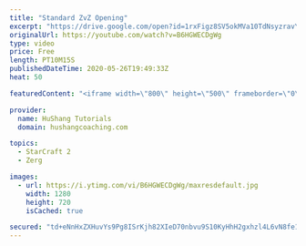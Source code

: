 ```yaml
---
title: "Standard ZvZ Opening"
excerpt: "https://drive.google.com/open?id=1rxFigz8SV5okMVa10TdNsyzravYgkTjE  Interested in lessons? Email Devon directly at hushangtutorials@outlook.com ------------------------------------------------------------------------------------------------------- Want to support HuShang Tutorials directly? Patreon is"
originalUrl: https://youtube.com/watch?v=B6HGWECDgWg
type: video
price: Free
length: PT10M15S
publishedDateTime: 2020-05-26T19:49:33Z
heat: 50

featuredContent: "<iframe width=\"800\" height=\"500\" frameborder=\"0\" src=\"https://www.youtube.com/embed/B6HGWECDgWg\" allow=\"accelerometer; autoplay; encrypted-media; gyroscope; picture-in-picture\" allowfullscreen></iframe>"

provider:
  name: HuShang Tutorials
  domain: hushangcoaching.com

topics:
  - StarCraft 2
  - Zerg

images:
  - url: https://i.ytimg.com/vi/B6HGWECDgWg/maxresdefault.jpg
    width: 1280
    height: 720
    isCached: true

secured: "td+eNnHxZXHuvYs9Pg8ISrKjh82XIeD70nbvu9S10KyHhH2gxhzl4L6vN8fe15uOaKqehI1sYS2QqYeXc0b6kSidyRY+XRLDTc4qAeA9rPxbAmMDH4mSEDBHxT5ioKcpYO0i2XTou2G4P5O9JsMlKer98KxY8qD4abKTorN1pxF8ShyI/8VAbTbkZPW0mQZ9nqwAX2MkgqEL7L/enrqTELBu7lTYX/6vPWhCdZZAr+KkhzrvVLVzhllgkwxvEJnkEQ+0jD3gZcaTemjADXcxMKqyf/sdlJOlXJS0nhJMsggZ0X4UgRtG2caK7SXoVgrCZ8v7EkSiz0uY88Hc3dysKc25dcDr7VEbEZOFVTZnQTfhi9RzRTpuN37BEtZk7BRr+CCoqm0yVKcpSQNtFlhWmpFkk0l1YsNYPGwdloXFGao=;YdY5oKZ0EjxRf0M1yOWR0g=="
---
```


